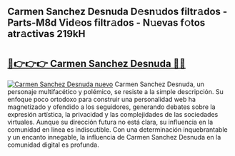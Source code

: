 ## Carmen Sanchez Desnuda D𝚎sn𝚞dos filtr𝚊dos - Parts-M8d Vid𝚎os filtr𝚊dos - N𝚞evas f𝚘tos atr𝚊ctivas 219kH

# <h2><a href="http://mb6hd5.tromn.icu/?c=Carmen+Sanchez+Desnuda">🔗👉👉👉 Carmen Sanchez Desnuda 🔗🔗</a></h2>

[![Carmen Sanchez Desnuda nuevo](https://i.imgur.com/pEAQMta.gif)](http://mb6hd5.tromn.icu/?c=Carmen+Sanchez+Desnuda)
Carmen Sanchez Desnuda, un personaje multifacético y polémico, se resiste a la simple descripción. Su enfoque poco ortodoxo para construir una personalidad web ha magnetizado y ofendido a los seguidores, generando debates sobre la expresión artística, la privacidad y las complejidades de las sociedades virtuales. Aunque su dirección futura no está clara, su influencia en la comunidad en línea es indiscutible. Con una determinación inquebrantable y un encanto innegable, la influencia de Carmen Sanchez Desnuda en la comunidad digital es profunda.
